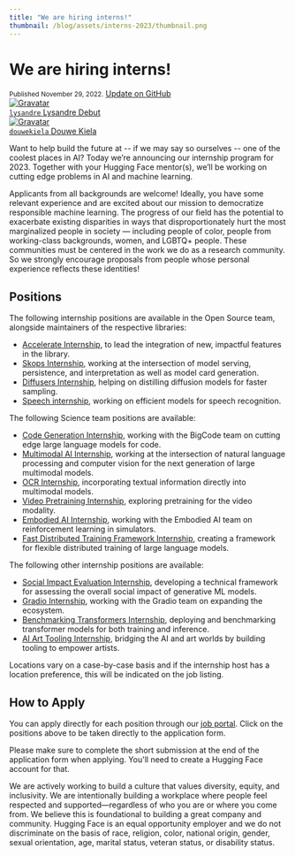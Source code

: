 ```yaml
---
title: "We are hiring interns!"
thumbnail: /blog/assets/interns-2023/thumbnail.png
---
```


<h1>
     We are hiring interns!
</h1>

<div class="blog-metadata">
    <small>Published November 29, 2022.</small>
    <a target="_blank" class="btn no-underline text-sm mb-5 font-sans" href="https://github.com/huggingface/blog/blob/main/interns-2023.md">
        Update on GitHub
    </a>
</div>

<div class="author-card">
    <a href="/lysandre">
        <img class="avatar avatar-user" src="https://aeiljuispo.cloudimg.io/v7/https://s3.amazonaws.com/moonup/production/uploads/1594147310023-5e3aec01f55e2b62848a5217.jpeg?w=200&h=200&f=face" title="Gravatar">
        <div class="bfc">
            <code>lysandre</code>
            <span class="fullname">Lysandre Debut</span>
        </div>
    </a>
    <a href="/douwekiela">
        <img class="avatar avatar-user" src="https://aeiljuispo.cloudimg.io/v7/https://s3.amazonaws.com/moonup/production/uploads/1641847245435-61dc997715b47073db1620dc.jpeg?w=200&h=200&f=face" title="Gravatar">
        <div class="bfc">
            <code>douwekiela</code>
            <span class="fullname">Douwe Kiela</span>
        </div>
    </a>
</div>

Want to help build the future at -- if we may say so ourselves -- one of the coolest places in AI? Today we’re announcing our internship program for 2023. Together with your Hugging Face mentor(s), we’ll be working on cutting edge problems in AI and machine learning.

Applicants from all backgrounds are welcome! Ideally, you have some relevant experience and are excited about our mission to democratize responsible machine learning. The progress of our field has the potential to exacerbate existing disparities in ways that disproportionately hurt the most marginalized people in society — including people of color, people from working-class backgrounds, women, and LGBTQ+ people. These communities must be centered in the work we do as a research community. So we strongly encourage proposals from people whose personal experience reflects these identities!

## Positions

The following internship positions are available in the Open Source team, alongside maintainers of the respective libraries:

* [Accelerate Internship](https://apply.workable.com/huggingface/j/9B5436D6FA), to lead the integration of new, impactful features in the library.
* [Skops Internship](https://apply.workable.com/huggingface/j/6E9686A620/), working at the intersection of model serving, persistence, and interpretation as well as model card generation.
* [Diffusers Internship](https://apply.workable.com/huggingface/j/A298F8F991/), helping on distilling diffusion models for faster sampling.
* [Speech internship](https://apply.workable.com/huggingface/j/93CDE47063/), working on efficient models for speech recognition.

The following Science team positions are available:

* [Code Generation Internship](https://apply.workable.com/huggingface/j/2D46459B82/), working with the BigCode team on cutting edge large language models for code.
* [Multimodal AI Internship](https://apply.workable.com/huggingface/j/C6B723A526/), working at the intersection of natural language processing and computer vision for the next generation of large multimodal models.
* [OCR Internship](https://apply.workable.com/huggingface/j/CFDB7592D8/), incorporating textual information directly into multimodal models.
* [Video Pretraining Internship](https://apply.workable.com/huggingface/j/16CC3BDDC9/), exploring pretraining for the video modality.
* [Embodied AI Internship](https://apply.workable.com/huggingface/j/B3CDE6C150/), working with the Embodied AI team on reinforcement learning in simulators.
* [Fast Distributed Training Framework Internship](https://apply.workable.com/huggingface/j/BEBD24C4C4/), creating a framework for flexible distributed training of large language models.

The following other internship positions are available:

* [Social Impact Evaluation Internship](https://apply.workable.com/huggingface/j/648A916AAB/), developing a technical framework for assessing the overall social impact of generative ML models.
* [Gradio Internship](https://apply.workable.com/huggingface/j/52828853BD/), working with the Gradio team on expanding the ecosystem.
* [Benchmarking Transformers Internship](https://apply.workable.com/huggingface/j/3E921EDD1D/), deploying and benchmarking transformer models for both training and inference.
* [AI Art Tooling Internship](https://apply.workable.com/huggingface/j/BCCB4CAF82/), bridging the AI and art worlds by building tooling to empower artists.

Locations vary on a case-by-case basis and if the internship host has a location preference, this will be indicated on the job listing.

## How to Apply

You can apply directly for each position through our [job portal](https://huggingface.workable.com/). Click on the positions above to be taken directly to the application form.

Please make sure to complete the short submission at the end of the application form when applying. You'll need to create a Hugging Face account for that.

We are actively working to build a culture that values diversity, equity, and inclusivity. We are intentionally building a workplace where people feel respected and supported—regardless of who you are or where you come from. We believe this is foundational to building a great company and community. Hugging Face is an equal opportunity employer and we do not discriminate on the basis of race, religion, color, national origin, gender, sexual orientation, age, marital status, veteran status, or disability status.
